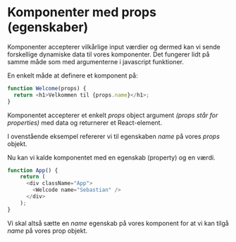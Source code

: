 # Komponenter med props (egenskaber)

Komponenter accepterer vilkårlige input værdier og dermed kan vi sende forskellige dynamiske data til vores komponenter. Det fungerer lidt på samme måde som med argumenterne i javascript funktioner. 

En enkelt måde at definere et komponent på:
```js
function Welcome(props) {
  return <h1>Velkommen til {props.name}</h1>;
}
```
Komponentet accepterer et enkelt *props* object argument *(props står for properties)* med data og returnerer et React-element. 

I ovenstående eksempel refererer vi til egenskaben *name* på vores *props* objekt. 

Nu kan vi kalde komponentet med en egenskab (property) og en værdi. 
```js
function App() {
    return (
      <div className="App">
        <Welcode name="Sebastian" />
      </div>
    );
}
```
Vi skal altså sætte en *name* egenskab på vores komponent for at vi kan tilgå *name* på vores prop objekt.
